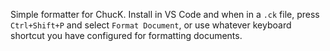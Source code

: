 Simple formatter for ChucK. Install in VS Code and when in a `.ck` file, press `Ctrl+Shift+P` and select `Format Document`, or use whatever keyboard shortcut you have configured for formatting documents.